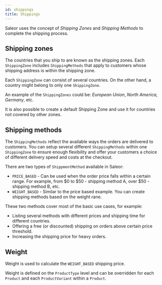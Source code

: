 ```yaml
---
id: shippings
title: Shippings
---
```


Saleor uses the concept of _Shipping Zones_ and _Shipping Methods_ to complete the shipping process.


## Shipping zones

The countries that you ship to are known as the shipping zones. 
Each `ShippingZone` includes `ShippingMethods` that apply to customers whose shipping address is within the shipping zone.

Each `ShippingZone` can consist of several countries. On the other hand, a country might belong to only one `ShippingZone`.

An example of the `ShippingZones` could be: _European Union_, _North America_, _Germany_, etc.

It is also possible to create a default Shipping Zone and use it for countries not covered by other zones.


## Shipping methods

The `ShippingMethods` reflect the available ways the orders are delivered to customers. 
You can setup several different `ShippingMethods` within one `ShippingZone` to ensure enough flexibility and offer your customers a choice of different delivery speed and costs at the checkout.

There are two types of `ShippmentMethod` available in Saleor:

* `PRICE_BASED` - Can be used when the order price falls within a certain range. For example, from $0 to $50 - shipping method A, over $50 - shipping method B, etc.
* `WEIGHT_BASED` - Similar to the price based example. You can create shipping methods based on the weight rane. 

These two methods cover most of the basic use cases, for example:

* Listing several methods with different prices and shipping time for different countries.
* Offering a free (or discounted) shipping on orders above certain price threshold.
* Increasing the shipping price for heavy orders.


## Weight

Weight is used to calculate the `WEIGHT_BASED` shipping price.

Weight is defined on the `ProductType` level and can be overridden for each `Product` and each `ProductVariant` within a `Product`.
